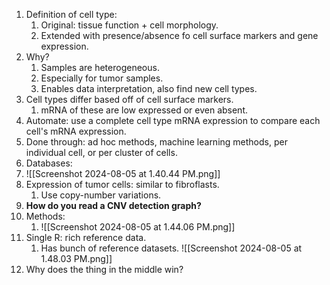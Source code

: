 1. Definition of cell type:
	1. Original: tissue function + cell morphology.
	2. Extended with presence/absence fo cell surface markers and gene expression.
2. Why?
	1. Samples are heterogeneous. 
	2. Especially for tumor samples.
	3. Enables data interpretation, also find new cell types.
3. Cell types differ based off of cell surface markers.
	1. mRNA of these are low expressed or even absent. 
4. Automate: use a complete cell type mRNA expression to compare each cell's mRNA expression. 
5. Done through: ad hoc methods, machine learning methods, per individual cell, or per cluster of cells. 
6. Databases:	
7. ![[Screenshot 2024-08-05 at 1.40.44 PM.png]]
8. Expression of tumor cells: similar to fibroflasts.
	1. Use copy-number variations. 
9. **How do you read a CNV detection graph?**
10. Methods:
	1. ![[Screenshot 2024-08-05 at 1.44.06 PM.png]]
11. Single R: rich reference data. 
	1. Has bunch of reference datasets. ![[Screenshot 2024-08-05 at 1.48.03 PM.png]]
12. Why does the thing in the middle win?
